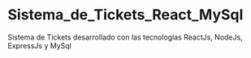 # Sistema_de_Tickets_React_MySql
Sistema de Tickets desarrollado con las tecnologías ReactJs, NodeJs, ExpressJs y MySql
